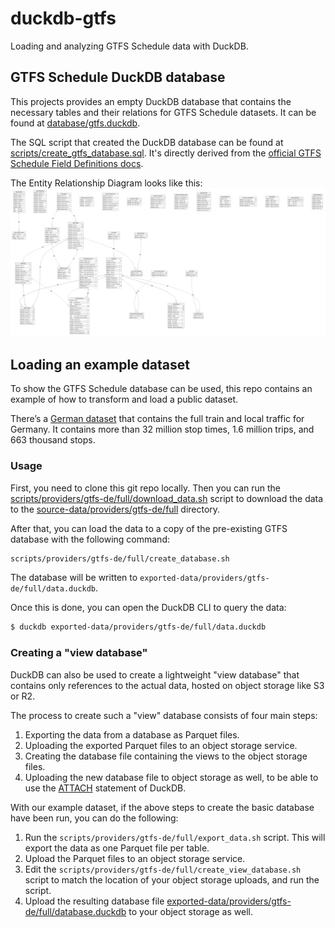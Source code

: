 # duckdb-gtfs
Loading and analyzing GTFS Schedule data with DuckDB.

## GTFS Schedule DuckDB database
This projects provides an empty DuckDB database that contains the necessary tables and their relations for GTFS Schedule datasets. It can be found at [database/gtfs.duckdb](database/gtfs.duckdb).

The SQL script that created the DuckDB database can be found at [scripts/create_gtfs_database.sql](scripts/create_gtfs_database.sql). It's directly derived from the [official GTFS Schedule Field Definitions docs](https://gtfs.org/documentation/schedule/reference/#field-definitions).

The Entity Relationship Diagram looks like this:
![GTFS Schedule ERD](docs/erd.png)

## Loading an example dataset
To show the GTFS Schedule database can be used, this repo contains an example of how to transform and load a public dataset.

There’s a [German dataset](https://gtfs.de/de/feeds/de_full/) that contains the full train and local traffic for Germany. It contains more than 32 million stop times,  1.6 million trips, and 663 thousand stops.

### Usage
First, you need to clone this git repo locally. Then you can run the 
[scripts/providers/gtfs-de/full/download_data.sh](scripts/providers/gtfs-de/full/download_data.sh) script to download the data to the [source-data/providers/gtfs-de/full](source-data/providers/gtfs-de/full) directory.

After that, you can load the data to a copy of the pre-existing GTFS database with the following command:

```bash
scripts/providers/gtfs-de/full/create_database.sh
```

The database will be written to `exported-data/providers/gtfs-de/full/data.duckdb`.

Once this is done, you can open the DuckDB CLI to query the data:

```bash
$ duckdb exported-data/providers/gtfs-de/full/data.duckdb
```

### Creating a "view database"
DuckDB can also be used to create a lightweight "view database" that contains only references to the actual data, hosted on object storage like S3 or R2.

The process to create such a "view" database consists of four main steps:

1. Exporting the data from a database as Parquet files.
2. Uploading the exported Parquet files to an object storage service.
3. Creating the database file containing the views to the object storage files.
4. Uploading the new database file to object storage as well, to be able to use the [ATTACH](https://duckdb.org/docs/stable/sql/statements/attach.html#attach) statement of DuckDB.

With our example dataset, if the above steps to create the basic database have been run, you can do the following:

1. Run the `scripts/providers/gtfs-de/full/export_data.sh` script. This will export the data as one Parquet file per table.
2. Upload the Parquet files to an object storage service.
3. Edit the `scripts/providers/gtfs-de/full/create_view_database.sh` script to match the location of your object storage uploads, and run the script.
4. Upload the resulting database file [exported-data/providers/gtfs-de/full/database.duckdb](exported-data/providers/gtfs-de/full/database.duckdb) to your object storage as well.

